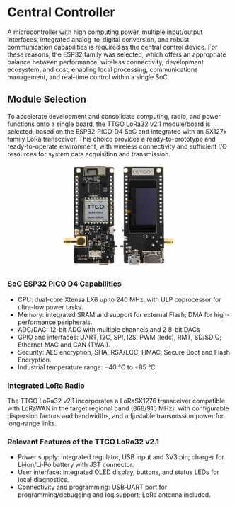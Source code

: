 # Central Controller

A microcontroller with high computing power, multiple input/output interfaces, integrated analog-to-digital conversion, and robust communication capabilities is required as the central control device. For these reasons, the ESP32 family was selected, which offers an appropriate balance between performance, wireless connectivity, development ecosystem, and cost, enabling local processing, communications management, and real-time control within a single SoC.

## Module Selection

To accelerate development and consolidate computing, radio, and power functions onto a single board, the TTGO LoRa32 v2.1 module/board is selected, based on the ESP32‑PICO‑D4 SoC and integrated with an SX127x family LoRa transceiver. This choice provides a ready-to-prototype and ready-to-operate environment, with wireless connectivity and sufficient I/O resources for system data acquisition and transmission.


<p style="text-align:center;"> <img src="../../res/img/hardware/ttgo_lora32.png" style="width:50%;"> </p>

### SoC ESP32 PICO D4 Capabilities

* CPU: dual-core Xtensa LX6 up to 240 MHz, with ULP coprocessor for ultra-low power tasks.
* Memory: integrated SRAM and support for external Flash; DMA for high-performance peripherals.
* ADC/DAC: 12-bit ADC with multiple channels and 2 8-bit DACs
* GPIO and interfaces: UART, I2C, SPI, I2S, PWM (ledc), RMT, SD/SDIO; Ethernet MAC and CAN (TWAI).
* Security: AES encryption, SHA, RSA/ECC, HMAC; Secure Boot and Flash Encryption.
* Industrial temperature range: −40 °C to +85 °C.

### Integrated LoRa Radio

The TTGO LoRa32 v2.1 incorporates a LoRaSX1276 transceiver compatible with LoRaWAN in the target regional band (868/915 MHz), with configurable dispersion factors and bandwidths, and adjustable transmission power for long-range links.

### Relevant Features of the TTGO LoRa32 v2.1

* Power supply: integrated regulator, USB input and 3V3 pin; charger for Li‑ion/Li‑Po battery with JST connector.
* User interface: integrated OLED display, buttons, and status LEDs for local diagnostics.
* Connectivity and programming: USB‑UART port for programming/debugging and log support; LoRa antenna included.